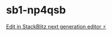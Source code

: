 # sb1-np4qsb

[Edit in StackBlitz next generation editor ⚡️](https://stackblitz.com/~/github.com/bay2003/sb1-np4qsb)